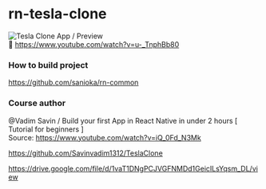 # rn-tesla-clone

![Tesla Clone App / Preview](./images/app-preview.gif)<br>
🎥 https://www.youtube.com/watch?v=u-_TnphBb80

### How to build project

https://github.com/sanioka/rn-common

### Сourse author

@Vadim Savin / Build your first App in React Native in under 2 hours [ Tutorial for beginners ]<br>
Source: https://www.youtube.com/watch?v=iQ_0Fd_N3Mk

https://github.com/Savinvadim1312/TeslaClone

https://drive.google.com/file/d/1vaT1DNgPCJVGFNMDd1GeicILsYqsm_DL/view